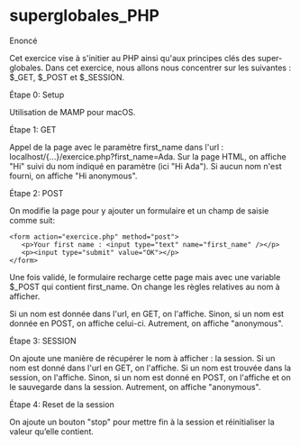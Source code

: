 # superglobales_PHP

Enoncé

Cet exercice vise à s'initier au PHP ainsi qu'aux principes clés des super-globales. Dans cet exercice, nous allons nous concentrer sur les suivantes : $_GET, $_POST et $_SESSION.

Étape 0: Setup

Utilisation de MAMP pour macOS.

Étape 1: GET

Appel de la page avec le paramètre first_name dans l'url : localhost/{...}/exercice.php?first_name=Ada. Sur la page HTML, on affiche "Hi" suivi du nom indiqué en paramètre (ici "Hi Ada"). Si aucun nom n'est fourni, on affiche "Hi anonymous".

Étape 2: POST

On modifie la page pour y ajouter un formulaire et un champ de saisie comme suit:

`````
<form action="exercice.php" method="post">
   <p>Your first name : <input type="text" name="first_name" /></p>
   <p><input type="submit" value="OK"></p>
</form>
`````

Une fois validé, le formulaire recharge cette page mais avec une variable $_POST qui contient first_name. On change les règles relatives au nom à afficher.

Si un nom est donnée dans l'url, en GET, on l'affiche. Sinon, si un nom est donnée en POST, on affiche celui-ci. Autrement, on affiche "anonymous".

Étape 3: SESSION

On ajoute une manière de récupérer le nom à afficher : la session. Si un nom est donné dans l'url en GET, on l'affiche. Si un nom est trouvée dans la session, on l'affiche. Sinon, si un nom est donné en POST, on l'affiche et on le sauvegarde dans la session.
Autrement, on affiche "anonymous".

Étape 4: Reset de la session

On ajoute un bouton "stop" pour mettre fin à la session et réinitialiser la valeur qu’elle contient.
